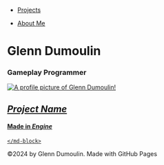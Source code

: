 <link href="./style.css" rel="stylesheet"/>
<link href="./projects.css" rel="stylesheet"/>
<script type="module" src="https://md-block.verou.me/md-block.js"></script>

<div class="nav-bar">
  <md-block>

- <a href="#" class="active">Projects</a>
- <a href="./About/">About Me</a>

  </md-block>
</div>

<div class="title">
  <md-block>

# Glenn Dumoulin

  </md-block>
  <h3>Gameplay Programmer</h3>
</div>

<div class="content">
  <a href="#" class="project">
    <img src="../Assets/profile_picture.jpg" alt="A profile picture of Glenn Dumoulin!" title="Glenn Dumoulin">
    <md-block>

## _Project Name_

#### Made in _Engine_

    </md-block>
  </a>
</div>

<footer>
  <md-block>

©2024 by Glenn Dumoulin. Made with GitHub Pages

  </md-block>
</footer>
